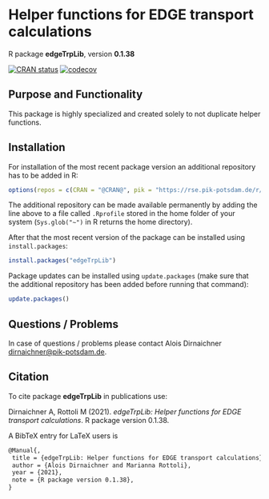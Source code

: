 # Helper functions for EDGE transport calculations

R package **edgeTrpLib**, version **0.1.38**

[![CRAN status](https://www.r-pkg.org/badges/version/edgeTrpLib)](https://cran.r-project.org/package=edgeTrpLib)    [![codecov](https://codecov.io/gh/pik-piam/edgeTrpLib/branch/master/graph/badge.svg)](https://codecov.io/gh/pik-piam/edgeTrpLib)

## Purpose and Functionality

This package is highly specialized and created solely to not duplicate helper functions.


## Installation

For installation of the most recent package version an additional repository has to be added in R:

```r
options(repos = c(CRAN = "@CRAN@", pik = "https://rse.pik-potsdam.de/r/packages"))
```
The additional repository can be made available permanently by adding the line above to a file called `.Rprofile` stored in the home folder of your system (`Sys.glob("~")` in R returns the home directory).

After that the most recent version of the package can be installed using `install.packages`:

```r 
install.packages("edgeTrpLib")
```

Package updates can be installed using `update.packages` (make sure that the additional repository has been added before running that command):

```r 
update.packages()
```

## Questions / Problems

In case of questions / problems please contact Alois Dirnaichner <dirnaichner@pik-potsdam.de>.

## Citation

To cite package **edgeTrpLib** in publications use:

Dirnaichner A, Rottoli M (2021). _edgeTrpLib: Helper functions for EDGE transport calculations_. R package version 0.1.38.

A BibTeX entry for LaTeX users is

 ```latex
@Manual{,
  title = {edgeTrpLib: Helper functions for EDGE transport calculations},
  author = {Alois Dirnaichner and Marianna Rottoli},
  year = {2021},
  note = {R package version 0.1.38},
}
```

